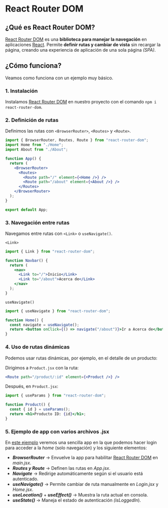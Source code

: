 # React Router DOM

## ¿Qué es React Router DOM?

[React Router DOM](../../GLOSARIO.md#react-router-dom) es una **biblioteca para manejar la navegación** en aplicaciones [React](../../GLOSARIO.md#react). Permite **definir rutas y cambiar de vista** sin recargar la página, creando una experiencia de aplicación de una sola página *(SPA)*.

## ¿Cómo funciona?

Veamos como funciona con un ejemplo muy básico.

### 1. Instalación

Instalamos [React Router DOM](../../GLOSARIO.md#react-router-dom) en nuestro proyecto con el comando ```npm i react-router-dom```.

### 2. Definición de rutas

Definimos las rutas con ```<BrowserRouter>```, ```<Routes>``` y ```<Route>```.

```jsx
import { BrowserRouter, Routes, Route } from "react-router-dom";
import Home from "./Home";
import About from "./About";

function App() {
  return (
    <BrowserRouter>
      <Routes>
        <Route path="/" element={<Home />} />
        <Route path="/about" element={<About />} />
      </Routes>
    </BrowserRouter>
  );
}

export default App;
```

### 3. Navegación entre rutas

Navegamos entre rutas con ```<Link>``` o ```useNavigate()```.

```<Link>```
```jsx
import { Link } from "react-router-dom";

function Navbar() {
  return (
    <nav>
      <Link to="/">Inicio</Link>
      <Link to="/about">Acerca de</Link>
    </nav>
  );
}
```

```useNavigate()```
```jsx
import { useNavigate } from "react-router-dom";

function Home() {
  const navigate = useNavigate();
  return <button onClick={() => navigate("/about")}>Ir a Acerca de</button>;
}
```

### 4. Uso de rutas dinámicas

Podemos usar rutas dinámicas, por ejemplo, en el detalle de un producto:

Dirigimos a ```Product.jsx``` con la ruta:

```jsx
<Route path="/product/:id" element={<Product />} />
```
Después, en ```Product.jsx```:

```jsx
import { useParams } from "react-router-dom";

function Product() {
  const { id } = useParams();
  return <h1>Producto ID: {id}</h1>;
}
```

### 5. Ejemplo de app con varios archivos .jsx

En [este ejemplo](./react-router-dom-test/) veremos una sencilla app en la que podemos hacer login para acceder a la *home* (solo navegación) y los siguiente elementos:

* ***BrowserRouter*** → Envuelve la app para habilitar [React Router DOM](../../GLOSARIO.md#react-router-dom) en *main.jsx*.
* ***Routes y Route*** → Definen las rutas en *App.jsx*.
* ***Navigate*** → Redirige automáticamente según si el usuario está autenticado.
* ***useNavigate()*** → Permite cambiar de ruta manualmente en *Login.jsx* y *Home.jsx*.
* ***useLocation()*** + ***useEffect()*** → Muestra la ruta actual en consola.
* ***useState()*** → Maneja el estado de autenticación *(isLoggedIn*).